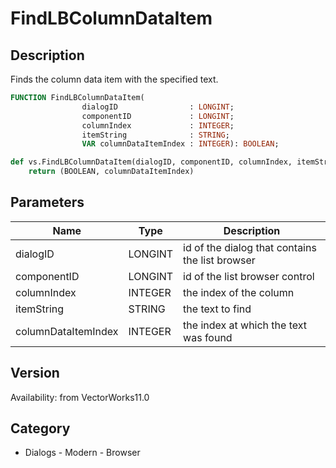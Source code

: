 # FindLBColumnDataItem

## Description
Finds the column data item with the specified text.

```pascal
FUNCTION FindLBColumnDataItem(
				dialogID                : LONGINT;
				componentID             : LONGINT;
				columnIndex             : INTEGER;
				itemString              : STRING;
				VAR columnDataItemIndex : INTEGER): BOOLEAN;
```

```python
def vs.FindLBColumnDataItem(dialogID, componentID, columnIndex, itemString):
    return (BOOLEAN, columnDataItemIndex)
```

## Parameters
|Name|Type|Description|
|---|---|---|
|dialogID|LONGINT|id of the dialog that contains the list browser|
|componentID|LONGINT|id of the list browser control|
|columnIndex|INTEGER|the index of the column|
|itemString|STRING|the text to find|
|columnDataItemIndex|INTEGER|the index at which the text was found|

## Version
Availability: from VectorWorks11.0

## Category
* Dialogs - Modern - Browser

